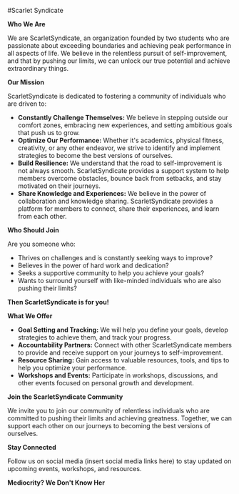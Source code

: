 #Scarlet Syndicate


**Who We Are**

We are ScarletSyndicate, an organization founded by two students who are passionate about exceeding boundaries and achieving peak performance in all aspects of life. We believe in the relentless pursuit of self-improvement, and that by pushing our limits, we can unlock our true potential and achieve extraordinary things.

**Our Mission**

ScarletSyndicate is dedicated to fostering a community of individuals who are driven to:

- **Constantly Challenge Themselves:** We believe in stepping outside our comfort zones, embracing new experiences, and setting ambitious goals that push us to grow.
- **Optimize Our Performance:** Whether it's academics, physical fitness, creativity, or any other endeavor, we strive to identify and implement strategies to become the best versions of ourselves.
- **Build Resilience:** We understand that the road to self-improvement is not always smooth. ScarletSyndicate provides a support system to help members overcome obstacles, bounce back from setbacks, and stay motivated on their journeys.
- **Share Knowledge and Experiences:** We believe in the power of collaboration and knowledge sharing. ScarletSyndicate provides a platform for members to connect, share their experiences, and learn from each other.

**Who Should Join**

Are you someone who:
- Thrives on challenges and is constantly seeking ways to improve?
- Believes in the power of hard work and dedication?
- Seeks a supportive community to help you achieve your goals?
- Wants to surround yourself with like-minded individuals who are also pushing their limits?

**Then ScarletSyndicate is for you!**

**What We Offer**

- **Goal Setting and Tracking:** We will help you define your goals, develop strategies to achieve them, and track your progress.
- **Accountability Partners:** Connect with other ScarletSyndicate members to provide and receive support on your journeys to self-improvement.
- **Resource Sharing:** Gain access to valuable resources, tools, and tips to help you optimize your performance.
- **Workshops and Events:** Participate in workshops, discussions, and other events focused on personal growth and development.

**Join the ScarletSyndicate Community**

We invite you to join our community of relentless individuals who are committed to pushing their limits and achieving greatness. Together, we can support each other on our journeys to becoming the best versions of ourselves.

**Stay Connected**

Follow us on social media (insert social media links here) to stay updated on upcoming events, workshops, and resources.

**Mediocrity? We Don't Know Her**

